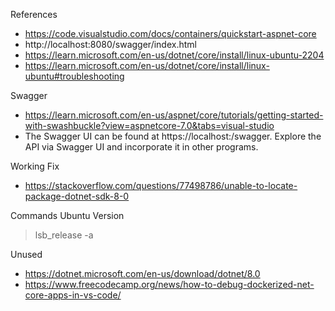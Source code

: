 References
- https://code.visualstudio.com/docs/containers/quickstart-aspnet-core
- http://localhost:8080/swagger/index.html
- https://learn.microsoft.com/en-us/dotnet/core/install/linux-ubuntu-2204
- https://learn.microsoft.com/en-us/dotnet/core/install/linux-ubuntu#troubleshooting

Swagger
- https://learn.microsoft.com/en-us/aspnet/core/tutorials/getting-started-with-swashbuckle?view=aspnetcore-7.0&tabs=visual-studio
- The Swagger UI can be found at https://localhost:<port>/swagger. Explore the API via Swagger UI and incorporate it in other programs.

Working Fix
- https://stackoverflow.com/questions/77498786/unable-to-locate-package-dotnet-sdk-8-0

Commands
Ubuntu Version
> lsb_release -a

Unused
- https://dotnet.microsoft.com/en-us/download/dotnet/8.0
- https://www.freecodecamp.org/news/how-to-debug-dockerized-net-core-apps-in-vs-code/